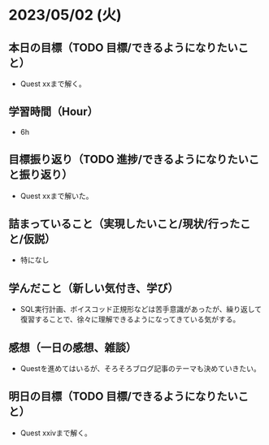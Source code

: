 
# 2023/05/02 (火)

## 本日の目標（TODO 目標/できるようになりたいこと）

- Quest xxまで解く。

## 学習時間（Hour）

- 6h

## 目標振り返り（TODO 進捗/できるようになりたいこと振り返り）

- Quest xxまで解いた。

## 詰まっていること（実現したいこと/現状/行ったこと/仮説）

- 特になし

## 学んだこと（新しい気付き、学び）

- SQL実行計画、ボイスコッド正規形などは苦手意識があったが、繰り返して復習することで、徐々に理解できるようになってきている気がする。

## 感想（一日の感想、雑談）

- Questを進めてはいるが、そろそろブログ記事のテーマも決めていきたい。

## 明日の目標（TODO 目標/できるようになりたいこと）

- Quest xxivまで解く。
